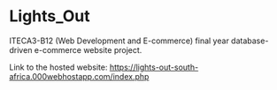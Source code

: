 # Lights_Out

ITECA3-B12 (Web Development and E-commerce) final year database-driven e-commerce website project.

Link to the hosted website: https://lights-out-south-africa.000webhostapp.com/index.php

